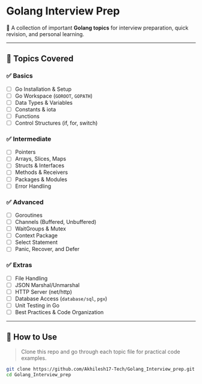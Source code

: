 # Golang Interview Prep

📘 A collection of important **Golang topics** for interview preparation, quick revision, and personal learning.

---

## 📝 Topics Covered

### ✅ Basics
- [ ] Go Installation & Setup
- [ ] Go Workspace (`GOROOT`, `GOPATH`)
- [ ] Data Types & Variables
- [ ] Constants & iota
- [ ] Functions
- [ ] Control Structures (if, for, switch)

### ✅ Intermediate
- [ ] Pointers
- [ ] Arrays, Slices, Maps
- [ ] Structs & Interfaces
- [ ] Methods & Receivers
- [ ] Packages & Modules
- [ ] Error Handling

### ✅ Advanced
- [ ] Goroutines
- [ ] Channels (Buffered, Unbuffered)
- [ ] WaitGroups & Mutex
- [ ] Context Package
- [ ] Select Statement
- [ ] Panic, Recover, and Defer

### ✅ Extras
- [ ] File Handling
- [ ] JSON Marshal/Unmarshal
- [ ] HTTP Server (net/http)
- [ ] Database Access (`database/sql`, `pgx`)
- [ ] Unit Testing in Go
- [ ] Best Practices & Code Organization

---

## 📂 How to Use

> Clone this repo and go through each topic file for practical code examples.

```bash
git clone https://github.com/Akhilesh17-Tech/Golang_Interview_prep.git
cd Golang_Interview_prep
